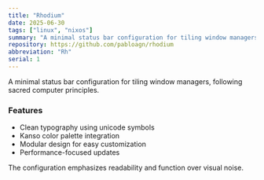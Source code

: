 ```yaml
---
title: "Rhodium"
date: 2025-06-30
tags: ["linux", "nixos"]
summary: "A minimal status bar configuration for tiling window managers, following sacred computer principles."
repository: https://github.com/pabloagn/rhodium
abbreviation: "Rh"
serial: 1
---
```


A minimal status bar configuration for tiling window managers, following sacred computer principles.

### Features

- Clean typography using unicode symbols
- Kanso color palette integration
- Modular design for easy customization
- Performance-focused updates

The configuration emphasizes readability and function over visual noise.

